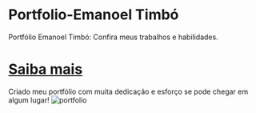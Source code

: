 # Portfolio-Emanoel Timbó
Portfólio Emanoel Timbó: Confira meus trabalhos e habilidades. 

# <a href="https://emanoel029.github.io/portfolio/">Saiba mais</a>

Criado meu portfólio com muita dedicação e esforço se pode chegar em algum lugar!
![portfolio](https://github.com/Emanoel029/portfolio-emanoel/assets/138140487/7866b718-5dc0-4ddd-bcd2-29dfb9fb9932)
